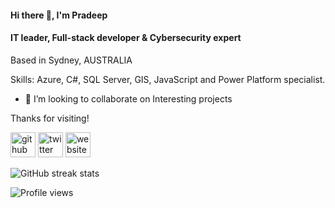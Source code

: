 #### Hi there 👋, I'm Pradeep
#### IT leader, Full-stack developer & Cybersecurity expert

Based in Sydney, AUSTRALIA

Skills: Azure, C#, SQL Server, GIS, JavaScript and Power Platform specialist.

- 👯 I’m looking to collaborate on Interesting projects 

Thanks for visiting!

[<img src='https://cdn.jsdelivr.net/npm/simple-icons@3.0.1/icons/github.svg' alt='github' height='40'>](https://github.com/pmia)  [<img src='https://cdn.jsdelivr.net/npm/simple-icons@3.0.1/icons/twitter.svg' alt='twitter' height='40'>](https://twitter.com/@ps672890)  [<img src='https://cdn.jsdelivr.net/npm/simple-icons@3.0.1/icons/icloud.svg' alt='website' height='40'>](plantys.net)  

![GitHub streak stats](https://github-readme-streak-stats.herokuapp.com/?user=pmia)  

![Profile views](https://gpvc.arturio.dev/pmia)  
